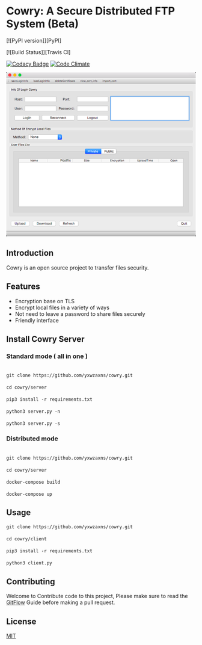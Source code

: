 # Cowry: A Secure Distributed FTP System (Beta)

[![PyPI version]][PyPI]

[![Build Status]][Travis CI]

[![Codacy Badge](https://api.codacy.com/project/badge/Grade/8290e2c0bc824966948f26cfbbf6eb23)](https://www.codacy.com/app/yxwzaxns/cowry?utm_source=github.com&utm_medium=referral&utm_content=yxwzaxns/cowry&utm_campaign=badger)
[![Code Climate](https://codeclimate.com/github/yxwzaxns/cowry/badges/gpa.svg)](https://codeclimate.com/github/yxwzaxns/cowry)

![](docs/cowry.png)

## Introduction

Cowry is an open source project to transfer files security.

## Features
* Encryption base on TLS
* Encrypt local files in a variety of ways
* Not need to leave a password to share files securely
* Friendly interface


## Install Cowry Server
### Standard mode ( all in one )
```

git clone https://github.com/yxwzaxns/cowry.git

cd cowry/server

pip3 install -r requirements.txt

python3 server.py -n

python3 server.py -s

```
### Distributed mode
```

git clone https://github.com/yxwzaxns/cowry.git

cd cowry/server

docker-compose build

docker-compose up

```


## Usage
```
git clone https://github.com/yxwzaxns/cowry.git

cd cowry/client

pip3 install -r requirements.txt

python3 client.py
```

## Contributing
Welcome to Contribute code to this project, Please make sure to read the [GitFlow](https://datasift.github.io/gitflow/IntroducingGitFlow.html) Guide before making a pull request.

## License
[MIT](https://opensource.org/licenses/MIT)
